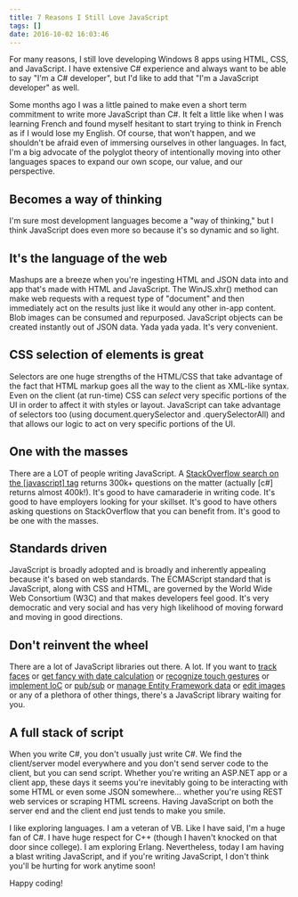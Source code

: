 ```yaml
---
title: 7 Reasons I Still Love JavaScript
tags: []
date: 2016-10-02 16:03:46
---
```


For many reasons, I still love developing Windows 8 apps using HTML, CSS, and JavaScript. I have extensive C# experience and always want to be able to say &quot;I&#39;m a C# developer&quot;, but I&#39;d like to add that &quot;I&#39;m a JavaScript developer&quot; as well.

Some months ago I was a little pained to make even a short term commitment to write more JavaScript than C#. It felt a little like when I was learning French and found myself hesitant to start trying to think in French as if I would lose my English. Of course, that won&#39;t happen, and we shouldn&#39;t be afraid even of immersing ourselves in other languages. In fact, I&#39;m a big advocate of the polyglot theory of intentionally moving into other languages spaces to expand our own scope, our value, and our perspective.

## Becomes a way of thinking

I&#39;m sure most development languages become a &quot;way of thinking,&quot; but I think JavaScript does even more so because it&#39;s so dynamic and so light.

## It&#39;s the language of the web

Mashups are a breeze when you&#39;re ingesting HTML and JSON data into and app that&#39;s made with HTML and JavaScript. The WinJS.xhr() method can make web requests with a request type of &quot;document&quot; and then immediately act on the results just like it would any other in-app content. Blob images can be consumed and repurposed. JavaScript objects can be created instantly out of JSON data. Yada yada yada. It&#39;s very convenient.

## CSS selection of elements is great

Selectors are one huge strengths of the HTML/CSS that take advantage of the fact that HTML markup goes all the way to the client as XML-like syntax. Even on the client (at run-time) CSS can _select_ very specific portions of the UI in order to affect it with styles or layout. JavaScript can take advantage of selectors too (using document.querySelector and .querySelectorAll) and that allows our logic to act on very specific portions of the UI.

## One with the masses

There are a LOT of people writing JavaScript. A [StackOverflow search on the [javascript] tag](http://stackoverflow.com/questions/tagged/javascript) returns 300k+ questions on the matter (actually [c#] returns almost 400k!). It&#39;s good to have camaraderie in writing code. It&#39;s good to have employers looking for your skillset. It&#39;s good to have others asking questions on StackOverflow that you can benefit from. It&#39;s good to be one with the masses.

## Standards driven

JavaScript is broadly adopted and is broadly and inherently appealing because it&#39;s based on web standards. The ECMAScript standard that is JavaScript, along with CSS and HTML, are governed by the World Wide Web Consortium (W3C) and that makes developers feel good. It&#39;s very democratic and very social and has very high likelihood of moving forward and moving in good directions.

## Don&#39;t reinvent the wheel

There are a lot of JavaScript libraries out there. A lot. If you want to [track faces](http://designm.ag/news/html5-video-face-tracking-with-canvas-and-javascript/) or [get fancy with date calculation](http://code.google.com/p/datejs/) or [recognize touch gestures](http://eightmedia.github.com/hammer.js/) or [implement IoC](https://github.com/tgriesser/ioc.js) or [pub/sub](https://github.com/davidchambers/airwaves) or [manage Entity Framework data](http://www.breezejs.com/) or [edit images](https://github.com/narfdre/Editr) or any of a plethora of other things, there&#39;s a JavaScript library waiting for you.

## A full stack of script

When you write C#, you don&#39;t usually just write C#. We find the client/server model everywhere and you don&#39;t send server code to the client, but you can send script. Whether you&#39;re writing an ASP.NET app or a client app, these days it seems you&#39;re inevitably going to be interacting with some HTML or even some JSON somewhere&hellip; whether you&#39;re using REST web services or scraping HTML screens. Having JavaScript on both the server end and the client end just tends to make you smile.

I like exploring languages. I am a veteran of VB. Like I have said, I&#39;m a huge fan of C#. I have huge respect for C++ (though I haven&#39;t knocked on that door since college). I am exploring Erlang. Nevertheless, today I am having a blast writing JavaScript, and if you&#39;re writing JavaScript, I don&#39;t think you&#39;ll be hurting for work anytime soon!

Happy coding!